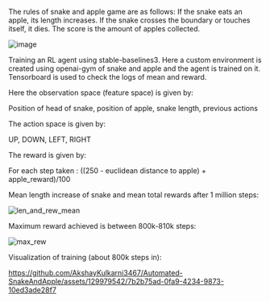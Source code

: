 The rules of snake and apple game are as follows:
If the snake eats an apple, its length increases.
If the snake crosses the boundary or touches itself, it dies.
The score is the amount of apples collected.

![image](https://github.com/AkshayKulkarni3467/Automated-SnakeAndApple/assets/129979542/7616c5fd-a8ce-4317-8d6d-d402f2fb4a4f)

Training an RL agent using stable-baselines3. Here a custom environment is created using openai-gym of snake and apple and the agent is trained on it. Tensorboard is used to check the logs of mean and reward.

Here the observation space (feature space) is given by:

Position of head of snake, position of apple, snake length, previous actions

The action space is given by:

UP, DOWN, LEFT, RIGHT

The reward is given by:

For each step taken : ((250 - euclidean distance to apple) + apple_reward)/100

Mean length increase of snake and mean total rewards after 1 million steps:

![len_and_rew_mean](https://github.com/AkshayKulkarni3467/Automated-SnakeAndApple/assets/129979542/42e17af3-c2fa-44fb-a680-de19c9e7c308)

Maximum reward achieved is between 800k-810k steps:

![max_rew](https://github.com/AkshayKulkarni3467/Automated-SnakeAndApple/assets/129979542/50a42fd2-c377-43f1-b33d-487b27136b76)

Visualization of training (about 800k steps in):

https://github.com/AkshayKulkarni3467/Automated-SnakeAndApple/assets/129979542/7b2b75ad-0fa9-4234-9873-10ed3ade28f7



